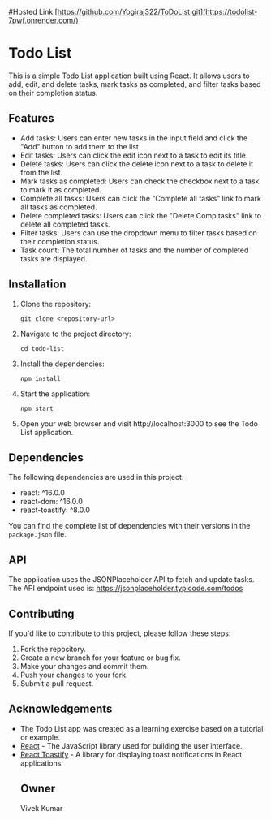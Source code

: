 #Hosted Link
[https://github.com/Yogiraj322/ToDoList.git](https://todolist-7pwf.onrender.com/)

# Todo List

This is a simple Todo List application built using React. It allows users to add, edit, and delete tasks, mark tasks as completed, and filter tasks based on their completion status.

## Features

- Add tasks: Users can enter new tasks in the input field and click the "Add" button to add them to the list.
- Edit tasks: Users can click the edit icon next to a task to edit its title.
- Delete tasks: Users can click the delete icon next to a task to delete it from the list.
- Mark tasks as completed: Users can check the checkbox next to a task to mark it as completed.
- Complete all tasks: Users can click the "Complete all tasks" link to mark all tasks as completed.
- Delete completed tasks: Users can click the "Delete Comp tasks" link to delete all completed tasks.
- Filter tasks: Users can use the dropdown menu to filter tasks based on their completion status.
- Task count: The total number of tasks and the number of completed tasks are displayed.

## Installation

1. Clone the repository:
   ```
   git clone <repository-url>
   ```

2. Navigate to the project directory:
   ```
   cd todo-list
   ```

3. Install the dependencies:
   ```
   npm install
   ```

4. Start the application:
   ```
   npm start
   ```

5. Open your web browser and visit http://localhost:3000 to see the Todo List application.

## Dependencies

The following dependencies are used in this project:

- react: ^16.0.0
- react-dom: ^16.0.0
- react-toastify: ^8.0.0

You can find the complete list of dependencies with their versions in the `package.json` file.

## API

The application uses the JSONPlaceholder API to fetch and update tasks. The API endpoint used is: https://jsonplaceholder.typicode.com/todos


## Contributing

If you'd like to contribute to this project, please follow these steps:

1. Fork the repository.
2. Create a new branch for your feature or bug fix.
3. Make your changes and commit them.
4. Push your changes to your fork.
5. Submit a pull request.


## Acknowledgements

- The Todo List app was created as a learning exercise based on a tutorial or example.
- [React](https://reactjs.org/) - The JavaScript library used for building the user interface.
- [React Toastify](https://fkhadra.github.io/react-toastify/) - A library for displaying toast notifications in React applications.
  ## Owner
  Vivek Kumar
